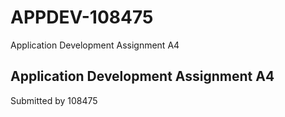 # APPDEV-108475
Application Development Assignment A4

## Application Development Assignment A4

Submitted by 108475
